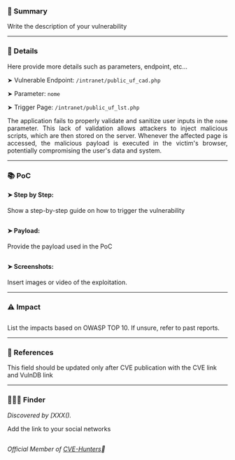 
### 📝 Summary

Write the description of your vulnerability

---

### 🔎 Details
Here provide more details such as parameters, endpoint, etc...

➤ Vulnerable Endpoint: `/intranet/public_uf_cad.php`

➤ Parameter: `nome`

➤ Trigger Page: `/intranet/public_uf_lst.php`

<p align="justify">The application fails to properly validate and sanitize user inputs in the <code>nome</code> parameter. This lack of validation allows attackers to inject malicious scripts, which are then stored on the server. Whenever the affected page is accessed, the malicious payload is executed in the victim's browser, potentially compromising the user's data and system.</p>

---

### 📚 PoC

#### ➤ Step by Step:

Show a step-by-step guide on how to trigger the vulnerability

##

#### ➤ Payload:

Provide the payload used in the PoC

##

#### ➤ Screenshots:

Insert images or video of the exploitation.

----

### ⚠️ Impact

##

List the impacts based on OWASP TOP 10.
If unsure, refer to past reports.

---

### 🔗 References

This field should be updated only after CVE publication with the CVE link and VulnDB link

---

### 🕵🏻‍♀️ Finder

*Discovered by [XXX().* 

Add the link to your social networks

##

*Official Member of [CVE-Hunters](https://www.cvehunters.com/)🏹*
